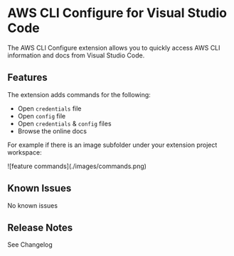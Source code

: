# AWS CLI Configure for Visual Studio Code

The AWS CLI Configure extension allows you to quickly access AWS CLI information and docs from Visual Studio Code.


## Features

The extension adds commands for the following:
* Open `credentials` file
* Open `config` file
* Open `credentials` & `config` files
* Browse the online docs

For example if there is an image subfolder under your extension project workspace:

\!\[feature commands\]\(./images/commands.png)



## Known Issues

No known issues

## Release Notes

See Changelog
